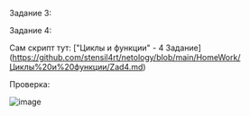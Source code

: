 Задание 3:



Задание 4:

Сам скрипт тут:
["Циклы и функции" - 4 Задание] (https://github.com/stensil4rt/netology/blob/main/HomeWork/Циклы%20и%20функции/Zad4.md)

Проверка:

![image](https://github.com/stensil4rt/netology/assets/62753044/be806807-6dd3-4d13-92b2-10e1b2c32cc1)

